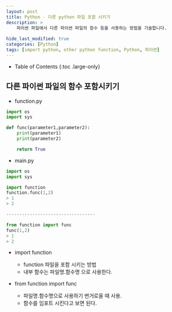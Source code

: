 ```yaml
---
layout: post
title: Python - 다른 python 파일 포함 시키기
description: >
    파이썬 파일에서 다른 파이썬 파일의 함수 등을 사용하는 방법을 기술합니다.
    
hide_last_modified: true
categories: [Python]
tags: [import python, other python function, Python, 파이썬]
---
```


- Table of Contents
{:toc .large-only}


## 다른 파이썬 파일의 함수 포함시키기
- function.py
```python
import os
import sys

def func(parameter1,parameter2):
    print(parameter1)
    print(parameter2)

    return True
```

- main.py
```python
import os
import sys

import function
function.func(1,2)
> 1
> 2

----------------------------------

from function import func
func(1,2)
> 1
> 2

```

- import function
    - function 파일을 포함 시키는 방법
    - 내부 함수는 파일명.함수명 으로 사용한다.


- from function import func
    - 파일명.함수명으로 사용하기 번거로울 때 사용.
    - 함수를 임포트 시킨다고 보면 된다.